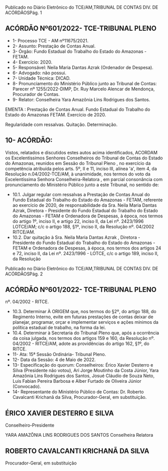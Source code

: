 Publicado  no  Diário  Eletrônico do TCE/AM,TRIBUNAL DE CONTAS DIV. DE ACÓRDÃOSPág. 1

## ACÓRDÃO Nº601/2022- TCE-TRIBUNAL PLENO

- 1- Processo TCE - AM nº11675/2021.
- 2- Assunto: Prestação de Contas Anual.
- 3- Órgão: Fundo Estadual do Trabalho do Estado do Amazonas - FETAM.
- 4- Exercício: 2020.
- 5- Responsável: Neila Maria Dantas Azrak (Ordenador de Despesa).
- 6- Advogado: não possui.
- 7- Unidade Técnica: DICAD.
- 8- Pronunciamento  do  Ministério  Público  junto  ao  Tribunal  de  Contas: Parecer  nº 1255/2022-DIMP, Dr. Ruy Marcelo Alencar de Mendonça, Procurador de Contas.
- 9- Relator: Conselheira Yara Amazônia Lins Rodrigues dos Santos.

EMENTA : Prestação de Contas Anual. Fundo Estadual  do  Trabalho  do  Estado  do  Amazonas  FETAM. Exercício de 2020.

Regularidade com ressalvas. Quitação. Determinação.

## 10-  ACÓRDÃO:

Vistos, relatados e discutidos estes autos acima identificados, ACORDAM os Excelentíssimos Senhores Conselheiros do Tribunal de Contas do Estado do Amazonas, reunidos em Sessão do Tribunal Pleno , no exercício da competência atribuída pelos arts. 5º, II e 11, inciso III, alínea 'a', item 4, da Resolução n.04/2002-TCE/AM, à unanimidade, nos  termos  do  voto  da  Excelentíssima  Senhora  Conselheira-Relatora , em  parcial consonância com pronunciamento do Ministério Público junto a este Tribunal, no sentido de:

- 10.1. Julgar regular com ressalvas a  Prestação  de  Contas  Anual  do  Fundo Estadual  do  Trabalho  do  Estado  do  Amazonas  -  FETAM,  referente  ao exercício  de  2020,  de  responsabilidade  da  Sra. Neila  Maria  Dantas Azrak, Diretora - Presidente do Fundo Estadual do Trabalho do Estado do Amazonas - FETAM e Ordenadora de Despesas, à época, nos termos do artigo 1º, inciso II, e artigo 22, inciso II, da  Lei nº. 2423/1996  LOTCE/AM; c/c o artigo 188, §1º, inciso II, da Resolução nº. 04/2002  RITCE/AM.
- 10.2. Dar quitação à Sra. Neila Maria Dantas Azrak , Diretora - Presidente do Fundo  Estadual  do  Trabalho  do  Estado  do  Amazonas  -  FETAM  e Ordenadora de Despesas, à época, nos termos dos artigos 24 e 72, inciso II, da Lei nº. 2423/1996 - LOTCE, c/c o artigo 189, inciso II, da Resolução

Publicado  no  Diário  Eletrônico do TCE/AM,TRIBUNAL DE CONTAS DIV. DE ACÓRDÃOSPág. 2

## ACÓRDÃO Nº601/2022- TCE-TRIBUNAL PLENO

nº. 04/2002 - RITCE.

- 10.3. Determinar À  ORIGEM que,  nos  termos  do  §2º,  do  artigo  188,  do Regimento  Interno,  evite  em  futuras  prestações  de  contas  deixar  de planejar,  programar,  orçar  e  implementar  serviços  e  ações  mínimos  da política estadual de trabalho, na forma da lei.
- 10.4. Determinar à  Secretaria  do  Tribunal  Pleno  que,  após  a  ocorrência  da coisa  julgada,  nos  termos  dos  artigos  159  e  160,  da  Resolução  nº. 04/2002  -  RITCE/AM,  adote  as  providências  do  artigo  162, §1º, do RITCE.
- 11-  Ata: 15ª Sessão Ordinária- Tribunal Pleno.
- 12-  Data da Sessão: 4 de Maio de 2022.
- 13-  Especificação do quorum: Conselheiros: Érico Xavier Desterro e Silva (Presidente não votou), Ari Jorge Moutinho da Costa Júnior, Yara Amazônia Lins Rodrigues dos Santos, Josué Cláudio de Souza Neto, Luis Fabian Pereira Barbosa e Alber Furtado de Oliveira Júnior (Convocado).
- 14-  Representante do Ministério Público de Contas: Dr. Roberto Cavalcanti Krichanã da Silva, Procurador-Geral, em substituição.

## ÉRICO XAVIER DESTERRO E SILVA

Conselheiro-Presidente

YARA AMAZÔNIA LINS RODRIGUES DOS SANTOS Conselheira Relatora

## ROBERTO CAVALCANTI KRICHANÃ DA SILVA

Procurador-Geral, em substituição